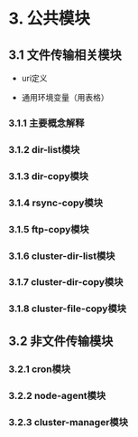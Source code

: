 # 3. 公共模块

## 3.1 文件传输相关模块

- uri定义

- 通用环境变量（用表格）

### 3.1.1 主要概念解释

### 3.1.2 dir-list模块

### 3.1.3 dir-copy模块

### 3.1.4 rsync-copy模块

### 3.1.5 ftp-copy模块

### 3.1.6 cluster-dir-list模块

### 3.1.7 cluster-dir-copy模块

### 3.1.8 cluster-file-copy模块

## 3.2 非文件传输模块

### 3.2.1 cron模块

### 3.2.2 node-agent模块

### 3.2.3 cluster-manager模块
